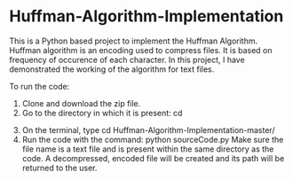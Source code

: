 # Huffman-Algorithm-Implementation
This is a Python based project to implement the Huffman Algorithm. 
Huffman algorithm is an encoding used to compress files. It is based on frequency of occurence of each character. In this project, I have demonstrated the working of the algorithm for text files.

To run the code:
1. Clone and download the zip file.
2. Go to the directory in which it is present: cd <dir name>
3. On the terminal, type cd Huffman-Algorithm-Implementation-master/
4. Run the code with the command: python sourceCode.py
  Make sure the file name is a text file and is present within the same directory as the code. A decompressed, encoded file will be created and its path will be returned to the user.

